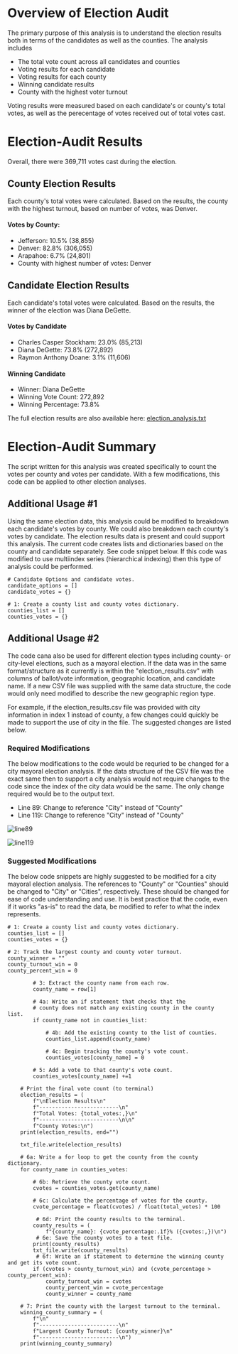 # Overview of Election Audit
The primary purpose of this analysis is to understand the election results both in terms of the candidates as well as the counties. The analysis includes 
 - The total vote count across all candidates and counties
 - Voting results for each candidate
 - Voting results for each county
 - Winning candidate results
 - County with the highest voter turnout

Voting results were measured based on each candidate's or county's total votes, as well as the perecentage of votes received out of total votes cast.


# Election-Audit Results

Overall, there were 369,711 votes cast during the election.

## County Election Results
Each county's total votes were calculated. Based on the results, the county with the highest turnout, based on number of votes, was Denver.

#### Votes by County:
- Jefferson: 10.5% (38,855)
- Denver: 82.8% (306,055)
- Arapahoe: 6.7% (24,801)
- County with highest number of votes:  Denver

## Candidate Election Results
Each candidate's total votes were calculated. Based on the results, the winner of the election was Diana DeGette.

#### Votes by Candidate
- Charles Casper Stockham: 23.0% (85,213)
- Diana DeGette: 73.8% (272,892)
- Raymon Anthony Doane: 3.1% (11,606)

#### Winning Candidate
- Winner: Diana DeGette
- Winning Vote Count: 272,892
- Winning Percentage: 73.8%

The full election results are also available here:
[election_analysis.txt](https://github.com/LacyS6198/Election_Analysis/files/7613607/election_analysis.txt)


# Election-Audit Summary
The script written for this analysis was created specifically to count the votes per county and votes per candidate. With a few modifications, this code can be applied to other election analyses. 

## Additional Usage #1 
Using the same election data, this analysis could be modified to breakdown each candidate's votes by county. We could also breakdown each county's votes by candidate. The election results data is present and could support this analysis. The current code creates lists and dictionaries based on the county and candidate separately. See code snippet below. If this code was modified to use multiindex series (hierarchical indexing) then this type of analysis could be performed. 

```
# Candidate Options and candidate votes.
candidate_options = []
candidate_votes = {}

# 1: Create a county list and county votes dictionary.
counties_list = []
counties_votes = {}
```

## Additional Usage #2
The code cana also be used for different election types including county- or city-level elections, such as a mayoral election. If the data was in the same format/structure as it currently is within the "election_results.csv" with columns of ballot/vote information, geographic location, and candidate name. If a new CSV file was supplied with the same data structure, the code would only need modified to describe the new geographic region type. 

For example, if the election_results.csv file was provided with city information in index 1 instead of county, a few changes could quickly be made to support the use of city in the file. The suggested changes are listed below. 

### Required Modifications
The below modifications to the code would be requried to be changed for a city mayoral election analysis. If the data structure of the CSV file was the exact same then to support a city analysis would not require changes to the code since the index of the city data would be the same. The only change required would be to the output text.

- Line 89: Change to reference "City" instead of "County"
- Line 119: Change to reference "City" instead of "County"

![line89](https://user-images.githubusercontent.com/93630042/143771563-e85ca78f-fe09-4219-a721-f0066ff13154.png)

![line119](https://user-images.githubusercontent.com/93630042/143771567-88e1007d-8354-4c08-9cac-324fc64f853b.png)

### Suggested Modifications
The below code snippets are highly suggested to be modified for a city mayoral election analysis. The references to "County" or "Counties" should be changed to "City" or "Cities", respectively. These should be changed for ease of code understanding and use. It is best practice that the code, even if it works "as-is" to read the data, be modified to refer to what the index represents. 

```
# 1: Create a county list and county votes dictionary.
counties_list = []
counties_votes = {}
```

```
# 2: Track the largest county and county voter turnout.
county_winner = ""
county_turnout_win = 0
county_percent_win = 0
```

```
        # 3: Extract the county name from each row.
        county_name = row[1]
```

```
        # 4a: Write an if statement that checks that the
        # county does not match any existing county in the county list.
        if county_name not in counties_list:

            # 4b: Add the existing county to the list of counties.
            counties_list.append(county_name)

            # 4c: Begin tracking the county's vote count.
            counties_votes[county_name] = 0

        # 5: Add a vote to that county's vote count.
        counties_votes[county_name] +=1
```

```
    # Print the final vote count (to terminal)
    election_results = (
        f"\nElection Results\n"
        f"-------------------------\n"
        f"Total Votes: {total_votes:,}\n"
        f"-------------------------\n\n"
        f"County Votes:\n")
    print(election_results, end="")

    txt_file.write(election_results)

    # 6a: Write a for loop to get the county from the county dictionary.
    for county_name in counties_votes:

        # 6b: Retrieve the county vote count.
        cvotes = counties_votes.get(county_name)

        # 6c: Calculate the percentage of votes for the county.
        cvote_percentage = float(cvotes) / float(total_votes) * 100

         # 6d: Print the county results to the terminal.
        county_results = (
            f"{county_name}: {cvote_percentage:.1f}% ({cvotes:,})\n")
         # 6e: Save the county votes to a text file.
        print(county_results)
        txt_file.write(county_results)
         # 6f: Write an if statement to determine the winning county and get its vote count.
        if (cvotes > county_turnout_win) and (cvote_percentage > county_percent_win):
            county_turnout_win = cvotes
            county_percent_win = cvote_percentage
            county_winner = county_name

    # 7: Print the county with the largest turnout to the terminal.
    winning_county_summary = (
        f"\n"
        f"-------------------------\n"
        f"Largest County Turnout: {county_winner}\n"
        f"-------------------------\n")
    print(winning_county_summary)
```





